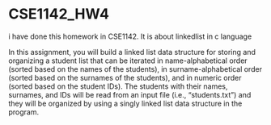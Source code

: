 # CSE1142_HW4
i have done this homework in CSE1142. It is about linkedlist in c language 

In this assignment, you will build a linked list data structure for storing and organizing a student list that can be iterated in name-alphabetical order (sorted based on the names of the students), in surname-alphabetical order (sorted based on the surnames of the students), and in numeric order (sorted based on the student IDs). The students with their names, surnames, and IDs will be read from an input file (i.e., “students.txt”) and they will be organized by using a singly linked list data structure in the program.
